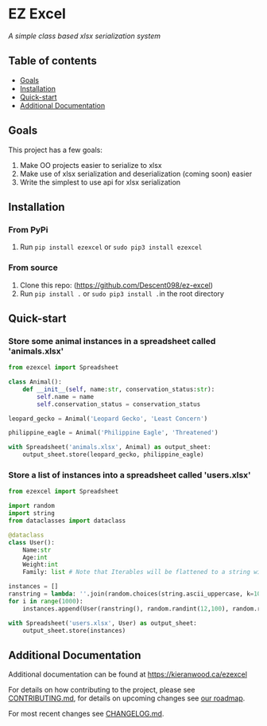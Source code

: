 # EZ Excel

*A simple class based xlsx serialization system*

## Table of contents
- [Goals](#goals)
- [Installation](#installation)
- [Quick-start](#quick-start)
- [Additional Documentation](#additional-documentation)

## Goals
This project has a few goals:
1. Make OO projects easier to serialize to xlsx
2. Make use of xlsx serialization and deserialization (coming soon) easier
3. Write the simplest to use api for xlsx serialization

## Installation

### From PyPi

1. Run ```pip install ezexcel``` or ```sudo pip3 install ezexcel```

### From source

1. Clone this repo: (https://github.com/Descent098/ez-excel)
2. Run ```pip install .``` or ```sudo pip3 install .```in the root directory


## Quick-start

### Store some animal instances in a spreadsheet called 'animals.xlsx'
```python
from ezexcel import Spreadsheet

class Animal():
    def __init__(self, name:str, conservation_status:str):
        self.name = name
        self.conservation_status = conservation_status

leopard_gecko = Animal('Leopard Gecko', 'Least Concern')

philippine_eagle = Animal('Philippine Eagle', 'Threatened')

with Spreadsheet('animals.xlsx', Animal) as output_sheet:
    output_sheet.store(leopard_gecko, philippine_eagle)
```

### Store a list of instances into a spreadsheet called 'users.xlsx'
```python
from ezexcel import Spreadsheet

import random
import string
from dataclasses import dataclass

@dataclass
class User():
    Name:str
    Age:int
    Weight:int
    Family: list # Note that Iterables will be flattened to a string with newline seperators

instances = []
ranstring = lambda: ''.join(random.choices(string.ascii_uppercase, k=10)) # Generates a random 10 character string
for i in range(1000):
    instances.append(User(ranstring(), random.randint(12,100), random.randint(75,400), [ranstring(), ranstring(), ranstring()]))

with Spreadsheet('users.xlsx', User) as output_sheet:
    output_sheet.store(instances)
```

## Additional Documentation

Additional documentation can be found at https://kieranwood.ca/ezexcel

For details on how contributing to the project, please see [CONTRIBUTING.md](https://github.com/Descent098/ezexcel/blob/master/CONTRIBUTING.md), for details on upcoming changes see [our roadmap](https://github.com/Descent098/ezexcel/projects).

For most recent changes see [CHANGELOG.md](https://github.com/Descent098/ezexcel/blob/master/CHANGELOG.md).
